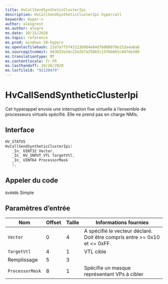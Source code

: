 ```yaml
---
title: HvCallSendSyntheticClusterIpi
description: HvCallSendSyntheticClusterIpi hypercall
keywords: Hyper-v
author: alexgrest
ms.author: alegre
ms.date: 10/15/2020
ms.topic: reference
ms.prod: windows-10-hyperv
ms.openlocfilehash: 21d7a7f5f43123b984e64d76008978e152e4a8a6
ms.sourcegitcommit: d43632e3dc22e2b7a256b5c15fbb665c047de286
ms.translationtype: MT
ms.contentlocale: fr-FR
ms.lasthandoff: 10/16/2020
ms.locfileid: "92120479"
---
```

# <a name="hvcallsendsyntheticclusteripi"></a>HvCallSendSyntheticClusterIpi

Cet hyperappel envoie une interruption fixe virtuelle à l’ensemble de processeurs virtuels spécifié. Elle ne prend pas en charge NMIs.

## <a name="interface"></a>Interface

 ```c
HV_STATUS
HvCallSendSyntheticClusterIpi(
    _In_ UINT32 Vector,
    _In_ HV_INPUT_VTL TargetVtl,
    _In_ UINT64 ProcessorMask
    );
 ```

## <a name="call-code"></a>Appeler du code
`0x000b` Simple

## <a name="input-parameters"></a>Paramètres d’entrée

| Nom                    | Offset     | Taille     | Informations fournies                      |
|-------------------------|------------|----------|-------------------------------------------|
| `Vector`                | 0          | 4        | A spécifié le vecteur déclaré. Doit être compris entre >= 0x10 et <= 0xFF.  |
| `TargetVtl`             | 4          | 1        | VTL cible                                |
| Remplissage                 | 5          | 3        |                                           |
| `ProcessorMask`         | 8          | 1        | Spécifie un masque représentant VPs à cibler|
